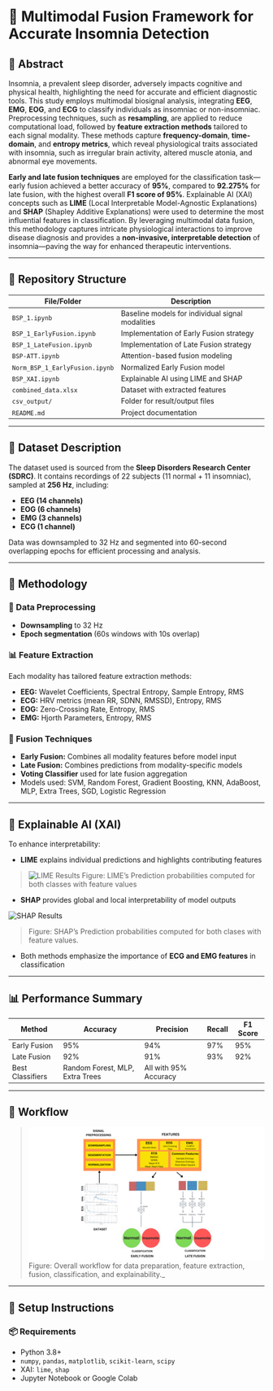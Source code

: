 # 🧠 Multimodal Fusion Framework for Accurate Insomnia Detection

## 📄 Abstract

Insomnia, a prevalent sleep disorder, adversely impacts cognitive and physical health, highlighting the need for accurate and efficient diagnostic tools. This study employs multimodal biosignal analysis, integrating **EEG**, **EMG**, **EOG**, and **ECG** to classify individuals as insomniac or non-insomniac. Preprocessing techniques, such as **resampling**, are applied to reduce computational load, followed by **feature extraction methods** tailored to each signal modality. These methods capture **frequency-domain**, **time-domain**, and **entropy metrics**, which reveal physiological traits associated with insomnia, such as irregular brain activity, altered muscle atonia, and abnormal eye movements.

**Early and late fusion techniques** are employed for the classification task—early fusion achieved a better accuracy of **95%**, compared to **92.275%** for late fusion, with the highest overall **F1 score of 95%**. Explainable AI (XAI) concepts such as **LIME** (Local Interpretable Model-Agnostic Explanations) and **SHAP** (Shapley Additive Explanations) were used to determine the most influential features in classification. By leveraging multimodal data fusion, this methodology captures intricate physiological interactions to improve disease diagnosis and provides a **non-invasive, interpretable detection** of insomnia—paving the way for enhanced therapeutic interventions.

---

## 📁 Repository Structure

| File/Folder | Description |
|-------------|-------------|
| `BSP_1.ipynb` | Baseline models for individual signal modalities |
| `BSP_1_EarlyFusion.ipynb` | Implementation of Early Fusion strategy |
| `BSP_1_LateFusion.ipynb` | Implementation of Late Fusion strategy |
| `BSP-ATT.ipynb` | Attention-based fusion modeling |
| `Norm_BSP_1_EarlyFusion.ipynb` | Normalized Early Fusion model |
| `BSP_XAI.ipynb` | Explainable AI using LIME and SHAP |
| `combined_data.xlsx` | Dataset with extracted features |
| `csv_output/` | Folder for result/output files |
| `README.md` | Project documentation |

---

## 🧪 Dataset Description

The dataset used is sourced from the **Sleep Disorders Research Center (SDRC)**. It contains recordings of 22 subjects (11 normal + 11 insomniac), sampled at **256 Hz**, including:

- **EEG (14 channels)**
- **EOG (6 channels)**
- **EMG (3 channels)**
- **ECG (1 channel)**

Data was downsampled to 32 Hz and segmented into 60-second overlapping epochs for efficient processing and analysis.

---

## 🔬 Methodology

### 🔄 Data Preprocessing
- **Downsampling** to 32 Hz
- **Epoch segmentation** (60s windows with 10s overlap)

### 📊 Feature Extraction
Each modality has tailored feature extraction methods:
- **EEG:** Wavelet Coefficients, Spectral Entropy, Sample Entropy, RMS
- **ECG:** HRV metrics (mean RR, SDNN, RMSSD), Entropy, RMS
- **EOG:** Zero-Crossing Rate, Entropy, RMS
- **EMG:** Hjorth Parameters, Entropy, RMS

### 🤖 Fusion Techniques
- **Early Fusion:** Combines all modality features before model input
- **Late Fusion:** Combines predictions from modality-specific models
- **Voting Classifier** used for late fusion aggregation
- Models used: SVM, Random Forest, Gradient Boosting, KNN, AdaBoost, MLP, Extra Trees, SGD, Logistic Regression

---

## 🧠 Explainable AI (XAI)

To enhance interpretability:
- **LIME** explains individual predictions and highlights contributing features
> ![LIME Results](https://github.com/user-attachments/assets/719e4a85-2eeb-443e-a668-401f0e457e2f)
> Figure:  LIME’s Prediction probabilities computed for both classes with feature values

- **SHAP** provides global and local interpretability of model outputs
  
![SHAP Results](https://github.com/user-attachments/assets/e7370293-374c-4b80-9093-2afa23fb7ba3)
> Figure: SHAP’s Prediction probabilities computed for both clases with feature values.
- Both methods emphasize the importance of **ECG and EMG features** in classification 
---

## 📊 Performance Summary

| Method         | Accuracy | Precision | Recall | F1 Score |
|----------------|----------|-----------|--------|----------|
| Early Fusion   | 95%      | 94%       | 97%    | 95%      |
| Late Fusion    | 92%      | 91%       | 93%    | 92%      |
| Best Classifiers | Random Forest, MLP, Extra Trees | All with 95% Accuracy |

---

## 🧭 Workflow

> ![Workflow Diagram](Main.png)  
> Figure: Overall workflow for data preparation, feature extraction, fusion, classification, and explainability._

---

## 🧰 Setup Instructions

### 📦 Requirements
- Python 3.8+
- `numpy`, `pandas`, `matplotlib`, `scikit-learn`, `scipy`
- XAI: `lime`, `shap`
- Jupyter Notebook or Google Colab

